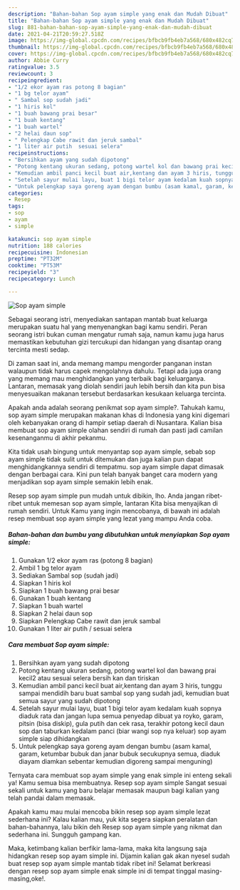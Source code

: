 ```yaml
---
description: "Bahan-bahan Sop ayam simple yang enak dan Mudah Dibuat"
title: "Bahan-bahan Sop ayam simple yang enak dan Mudah Dibuat"
slug: 881-bahan-bahan-sop-ayam-simple-yang-enak-dan-mudah-dibuat
date: 2021-04-21T20:59:27.518Z
image: https://img-global.cpcdn.com/recipes/bfbcb9fb4eb7a568/680x482cq70/sop-ayam-simple-foto-resep-utama.jpg
thumbnail: https://img-global.cpcdn.com/recipes/bfbcb9fb4eb7a568/680x482cq70/sop-ayam-simple-foto-resep-utama.jpg
cover: https://img-global.cpcdn.com/recipes/bfbcb9fb4eb7a568/680x482cq70/sop-ayam-simple-foto-resep-utama.jpg
author: Abbie Curry
ratingvalue: 3.5
reviewcount: 3
recipeingredient:
- "1/2 ekor ayam ras potong 8 bagian"
- "1 bg telor ayam"
- " Sambal sop sudah jadi"
- "1 hiris kol"
- "1 buah bawang prai besar"
- "1 buah kentang"
- "1 buah wartel"
- "2 helai daun sop"
- " Pelengkap Cabe rawit dan jeruk sambal"
- "1 liter air putih  sesuai selera"
recipeinstructions:
- "Bersihkan ayam yang sudah dipotong"
- "Potong kentang ukuran sedang, potong wartel kol dan bawang prai kecil2 atau sesuai selera bersih kan dan tiriskan"
- "Kemudian ambil panci kecil buat air,kentang dan ayam 3 hiris, tunggu sampai mendidih baru buat sambal sop yang sudah jadi, kemudian buat semua sayur yang sudah dipotong"
- "Setelah sayur mulai layu, buat 1 bigi telor ayam kedalam kuah sopnya diaduk rata dan jangan lupa semua penyedap dibuat ya royko, garam, pitsin (bisa diskip), gula putih dan cek rasa, terakhir potong kecil daun sop dan taburkan kedalam panci (biar wangi sop nya keluar) sop ayam simple siap dihidangkan"
- "Untuk pelengkap saya goreng ayam dengan bumbu (asam kamal, garam, ketumbar bubuk dan janar bubuk secukupnya semua, diaduk diayam diamkan sebentar kemudian digoreng sampai menguning)"
categories:
- Resep
tags:
- sop
- ayam
- simple

katakunci: sop ayam simple 
nutrition: 188 calories
recipecuisine: Indonesian
preptime: "PT32M"
cooktime: "PT53M"
recipeyield: "3"
recipecategory: Lunch

---
```



![Sop ayam simple](https://img-global.cpcdn.com/recipes/bfbcb9fb4eb7a568/680x482cq70/sop-ayam-simple-foto-resep-utama.jpg)

Sebagai seorang istri, menyediakan santapan mantab buat keluarga merupakan suatu hal yang menyenangkan bagi kamu sendiri. Peran seorang istri bukan cuman mengatur rumah saja, namun kamu juga harus memastikan kebutuhan gizi tercukupi dan hidangan yang disantap orang tercinta mesti sedap.

Di zaman  saat ini, anda memang mampu mengorder panganan instan walaupun tidak harus capek mengolahnya dahulu. Tetapi ada juga orang yang memang mau menghidangkan yang terbaik bagi keluarganya. Lantaran, memasak yang diolah sendiri jauh lebih bersih dan kita pun bisa menyesuaikan makanan tersebut berdasarkan kesukaan keluarga tercinta. 



Apakah anda adalah seorang penikmat sop ayam simple?. Tahukah kamu, sop ayam simple merupakan makanan khas di Indonesia yang kini digemari oleh kebanyakan orang di hampir setiap daerah di Nusantara. Kalian bisa membuat sop ayam simple olahan sendiri di rumah dan pasti jadi camilan kesenanganmu di akhir pekanmu.

Kita tidak usah bingung untuk menyantap sop ayam simple, sebab sop ayam simple tidak sulit untuk ditemukan dan juga kalian pun dapat menghidangkannya sendiri di tempatmu. sop ayam simple dapat dimasak dengan berbagai cara. Kini pun telah banyak banget cara modern yang menjadikan sop ayam simple semakin lebih enak.

Resep sop ayam simple pun mudah untuk dibikin, lho. Anda jangan ribet-ribet untuk memesan sop ayam simple, lantaran Kita bisa menyajikan di rumah sendiri. Untuk Kamu yang ingin mencobanya, di bawah ini adalah resep membuat sop ayam simple yang lezat yang mampu Anda coba.

<!--inarticleads1-->

##### Bahan-bahan dan bumbu yang dibutuhkan untuk menyiapkan Sop ayam simple:

1. Gunakan 1/2 ekor ayam ras (potong 8 bagian)
1. Ambil 1 bg telor ayam
1. Sediakan  Sambal sop (sudah jadi)
1. Siapkan 1 hiris kol
1. Siapkan 1 buah bawang prai besar
1. Gunakan 1 buah kentang
1. Siapkan 1 buah wartel
1. Siapkan 2 helai daun sop
1. Siapkan  Pelengkap Cabe rawit dan jeruk sambal
1. Gunakan 1 liter air putih / sesuai selera




<!--inarticleads2-->

##### Cara membuat Sop ayam simple:

1. Bersihkan ayam yang sudah dipotong
1. Potong kentang ukuran sedang, potong wartel kol dan bawang prai kecil2 atau sesuai selera bersih kan dan tiriskan
1. Kemudian ambil panci kecil buat air,kentang dan ayam 3 hiris, tunggu sampai mendidih baru buat sambal sop yang sudah jadi, kemudian buat semua sayur yang sudah dipotong
1. Setelah sayur mulai layu, buat 1 bigi telor ayam kedalam kuah sopnya diaduk rata dan jangan lupa semua penyedap dibuat ya royko, garam, pitsin (bisa diskip), gula putih dan cek rasa, terakhir potong kecil daun sop dan taburkan kedalam panci (biar wangi sop nya keluar) sop ayam simple siap dihidangkan
1. Untuk pelengkap saya goreng ayam dengan bumbu (asam kamal, garam, ketumbar bubuk dan janar bubuk secukupnya semua, diaduk diayam diamkan sebentar kemudian digoreng sampai menguning)




Ternyata cara membuat sop ayam simple yang enak simple ini enteng sekali ya! Kamu semua bisa membuatnya. Resep sop ayam simple Sangat sesuai sekali untuk kamu yang baru belajar memasak maupun bagi kalian yang telah pandai dalam memasak.

Apakah kamu mau mulai mencoba bikin resep sop ayam simple lezat sederhana ini? Kalau kalian mau, yuk kita segera siapkan peralatan dan bahan-bahannya, lalu bikin deh Resep sop ayam simple yang nikmat dan sederhana ini. Sungguh gampang kan. 

Maka, ketimbang kalian berfikir lama-lama, maka kita langsung saja hidangkan resep sop ayam simple ini. Dijamin kalian gak akan nyesel sudah buat resep sop ayam simple mantab tidak ribet ini! Selamat berkreasi dengan resep sop ayam simple enak simple ini di tempat tinggal masing-masing,oke!.


